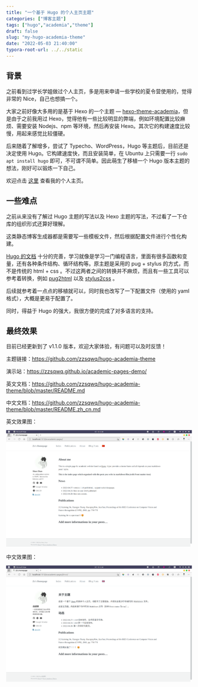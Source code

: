 ```yaml
---
title: "一个基于 Hugo 的个人主页主题"
categories: ["博客主题"]
tags: ["hugo","academia","theme"]
draft: false
slug: "my-hugo-academia-theme"
date: "2022-05-03 21:40:00"
typora-root-url: ../../static
---
```


## 背景

之前看到过学长学姐做过个人主页，多是用来申请一些学校的夏令营使用的，觉得非常的 Nice，自己也想搞一个。

大家之前好像大多用的是基于 Hexo 的一个主题 — [hexo-theme-academia](https://github.com/PhosphorW/hexo-theme-academia)，但是由于之前我用过 Hexo，觉得他有一些比较明显的弊端，例如环境配置比较麻烦、需要安装 Nodejs、npm 等环境，然后再安装 Hexo。其次它的构建速度比较慢，用起来感觉比较僵硬。

后来随着了解增多，尝试了 Typecho、WordPress，Hugo 等主题后，目前还是决定使用 Hugo。它构建速度快，而且安装简单，在 Ubuntu 上只需要一行 `sudo apt install hugo` 即可，不可谓不简单。因此萌生了移植一个 Hugo 版本主题的想法，刚好可以锻炼一下自己。

欢迎点击 [这里](https://zzsqwq.cn) 查看我的个人主页。


## 一些难点

之前从来没有了解过 Hugo 主题的写法以及 Hexo 主题的写法，不过看了一下仓库的组织形式还算好理解。

这类静态博客生成器都是需要写一些模板文件，然后根据配置文件进行个性化构建。

[Hugo 的文档](https://gohugo.io/documentation/) 十分的完善，学习就像是学习一门编程语言，里面有很多函数和变量，还有各种条件结构、循环结构等。原主题是采用的 pug + stylus 的方式，而不是传统的 html + css 。不过这两者之间的转换并不麻烦，而且有一些工具可以参考着转换，例如 [pug2html](https://pughtml.com/) 以及 [stylus2css](https://verytoolz.com/stylus-css.html) 。

后续就参考着一点点的移植就可以，同时我也改写了一下配置文件（使用的 yaml 格式），大概是更易于配置了。

同时，得益于 Hugo 的强大，我很方便的完成了对多语言的支持。



## 最终效果

目前已经更新到了 v1.1.0 版本，欢迎大家体验，有问题可以及时反馈！

主题链接：https://github.com/zzsqwq/hugo-academia-theme

演示站：https://zzsqwq.github.io/academic-pages-demo/

英文文档：https://github.com/zzsqwq/hugo-academia-theme/blob/master/README.md

中文文档：https://github.com/zzsqwq/hugo-academia-theme/blob/master/README.zh_cn.md

英文效果图：

![demo-en](/images/hugo-academia-theme/demo-en.png)

中文效果图：

![demo-zh_cn](/images/hugo-academia-theme/demo-zh_cn.png)
